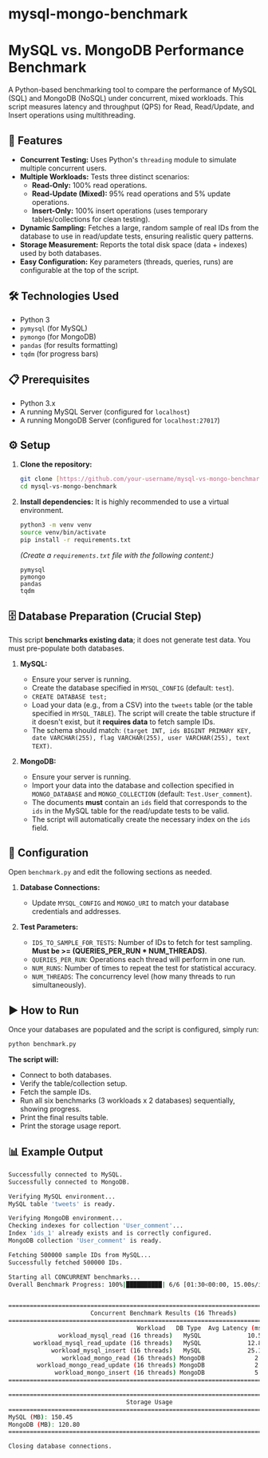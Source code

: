# mysql-mongo-benchmark
# MySQL vs. MongoDB Performance Benchmark

A Python-based benchmarking tool to compare the performance of MySQL (SQL) and MongoDB (NoSQL) under concurrent, mixed workloads. This script measures latency and throughput (QPS) for Read, Read/Update, and Insert operations using multithreading.

## 🚀 Features

* **Concurrent Testing:** Uses Python's `threading` module to simulate multiple concurrent users.
* **Multiple Workloads:** Tests three distinct scenarios:
    * **Read-Only:** 100% read operations.
    * **Read-Update (Mixed):** 95% read operations and 5% update operations.
    * **Insert-Only:** 100% insert operations (uses temporary tables/collections for clean testing).
* **Dynamic Sampling:** Fetches a large, random sample of real IDs from the database to use in read/update tests, ensuring realistic query patterns.
* **Storage Measurement:** Reports the total disk space (data + indexes) used by both databases.
* **Easy Configuration:** Key parameters (threads, queries, runs) are configurable at the top of the script.

## 🛠️ Technologies Used

* Python 3
* `pymysql` (for MySQL)
* `pymongo` (for MongoDB)
* `pandas` (for results formatting)
* `tqdm` (for progress bars)

## 📋 Prerequisites

* Python 3.x
* A running MySQL Server (configured for `localhost`)
* A running MongoDB Server (configured for `localhost:27017`)

## ⚙️ Setup

1.  **Clone the repository:**
    ```bash
    git clone [https://github.com/your-username/mysql-vs-mongo-benchmark.git](https://github.com/your-username/mysql-vs-mongo-benchmark.git)
    cd mysql-vs-mongo-benchmark
    ```

2.  **Install dependencies:**
    It is highly recommended to use a virtual environment.
    ```bash
    python3 -m venv venv
    source venv/bin/activate
    pip install -r requirements.txt
    ```

    *(Create a `requirements.txt` file with the following content:)*
    ```
    pymysql
    pymongo
    pandas
    tqdm
    ```

## 🗄️ Database Preparation (Crucial Step)

This script **benchmarks existing data**; it does not generate test data. You must pre-populate both databases.

1.  **MySQL:**
    * Ensure your server is running.
    * Create the database specified in `MYSQL_CONFIG` (default: `test`).
    * `CREATE DATABASE test;`
    * Load your data (e.g., from a CSV) into the `tweets` table (or the table specified in `MYSQL_TABLE`). The script will create the table structure if it doesn't exist, but it **requires data** to fetch sample IDs.
    * The schema should match: `(target INT, ids BIGINT PRIMARY KEY, date VARCHAR(255), flag VARCHAR(255), user VARCHAR(255), text TEXT)`.

2.  **MongoDB:**
    * Ensure your server is running.
    * Import your data into the database and collection specified in `MONGO_DATABASE` and `MONGO_COLLECTION` (default: `Test.User_comment`).
    * The documents **must** contain an `ids` field that corresponds to the `ids` in the MySQL table for the read/update tests to be valid.
    * The script will automatically create the necessary index on the `ids` field.

## 🔧 Configuration

Open `benchmark.py` and edit the following sections as needed.

1.  **Database Connections:**
    * Update `MYSQL_CONFIG` and `MONGO_URI` to match your database credentials and addresses.

2.  **Test Parameters:**
    * `IDS_TO_SAMPLE_FOR_TESTS`: Number of IDs to fetch for test sampling. **Must be >= (QUERIES_PER_RUN * NUM_THREADS)**.
    * `QUERIES_PER_RUN`: Operations each thread will perform in one run.
    * `NUM_RUNS`: Number of times to repeat the test for statistical accuracy.
    * `NUM_THREADS`: The concurrency level (how many threads to run simultaneously).


## ▶️ How to Run

Once your databases are populated and the script is configured, simply run:

```bash
python benchmark.py
```

**The script will:**
* Connect to both databases.
* Verify the table/collection setup.
* Fetch the sample IDs.
* Run all six benchmarks (3 workloads x 2 databases) sequentially, showing progress.
* Print the final results table.
* Print the storage usage report. 


## 📊 Example Output
```bash
Successfully connected to MySQL.
Successfully connected to MongoDB.

Verifying MySQL environment...
MySQL table 'tweets' is ready.

Verifying MongoDB environment...
Checking indexes for collection 'User_comment'...
Index 'ids_1' already exists and is correctly configured.
MongoDB collection 'User_comment' is ready.

Fetching 500000 sample IDs from MySQL...
Successfully fetched 500000 IDs.

Starting all CONCURRENT benchmarks...
Overall Benchmark Progress: 100%|██████████| 6/6 [01:30<00:00, 15.00s/it]


================================================================================
                       Concurrent Benchmark Results (16 Threads)
================================================================================
                                    Workload   DB Type  Avg Latency (ms)  Std Dev (ms)  Throughput (QPS)
              workload_mysql_read (16 threads)   MySQL             10.50          2.10           1523.80
       workload_mysql_read_update (16 threads)   MySQL             12.80          3.40           1250.10
            workload_mysql_insert (16 threads)   MySQL             25.15         10.20            636.18
               workload_mongo_read (16 threads) MongoDB              2.10          0.50           7619.05
        workload_mongo_read_update (16 threads) MongoDB              2.50          0.75           6400.00
             workload_mongo_insert (16 threads) MongoDB              5.30          1.20           3018.87
================================================================================

================================================================================
                                 Storage Usage
================================================================================
MySQL (MB): 150.45
MongoDB (MB): 120.80
================================================================================

Closing database connections.
```
